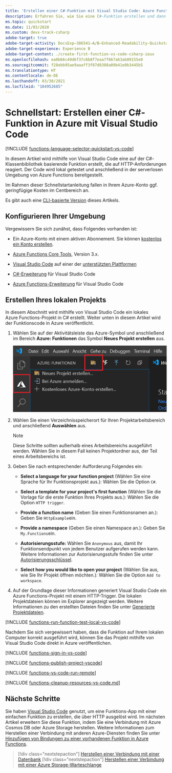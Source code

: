 ```yaml
---
title: 'Erstellen einer C#-Funktion mit Visual Studio Code: Azure Functions'
description: Erfahren Sie, wie Sie eine C#-Funktion erstellen und dann das lokale Projekt für serverloses Hosting in Azure Functions unter Verwendung der Azure Functions-Erweiterung in Visual Studio Code veröffentlichen.
ms.topic: quickstart
ms.date: 11/03/2020
ms.custom: devx-track-csharp
adobe-target: true
adobe-target-activity: DocsExp–386541–A/B–Enhanced-Readability-Quickstarts–2.19.2021
adobe-target-experience: Experience B
adobe-target-content: ./create-first-function-vs-code-csharp-ieux
ms.openlocfilehash: ea0b66c49d6f37c6b8f7eaa7f667a63ab09155e0
ms.sourcegitcommit: f28ebb95ae9aaaff3f87d8388a09b41e0b3445b5
ms.translationtype: HT
ms.contentlocale: de-DE
ms.lasthandoff: 03/30/2021
ms.locfileid: "104952685"
---
```

# <a name="quickstart-create-a-c-function-in-azure-using-visual-studio-code"></a>Schnellstart: Erstellen einer C#-Funktion in Azure mit Visual Studio Code

[!INCLUDE [functions-language-selector-quickstart-vs-code](../../includes/functions-language-selector-quickstart-vs-code.md)]

In diesem Artikel wird mithilfe von Visual Studio Code eine auf der C#-Klassenbibliothek basierende Funktion erstellt, die auf HTTP-Anforderungen reagiert. Der Code wird lokal getestet und anschließend in der serverlosen Umgebung von Azure Functions bereitgestellt.

Im Rahmen dieser Schnellstartanleitung fallen in Ihrem Azure-Konto ggf. geringfügige Kosten im Centbereich an.

Es gibt auch eine [CLI-basierte Version](create-first-function-cli-csharp.md) dieses Artikels.

## <a name="configure-your-environment"></a>Konfigurieren Ihrer Umgebung

Vergewissern Sie sich zunähst, dass Folgendes vorhanden ist:

+ Ein Azure-Konto mit einem aktiven Abonnement. Sie können [kostenlos ein Konto erstellen](https://azure.microsoft.com/free/?ref=microsoft.com&utm_source=microsoft.com&utm_medium=docs&utm_campaign=visualstudio).

+ [Azure Functions Core Tools](functions-run-local.md#install-the-azure-functions-core-tools), Version 3.x.

+ [Visual Studio Code](https://code.visualstudio.com/) auf einer der [unterstützten Plattformen](https://code.visualstudio.com/docs/supporting/requirements#_platforms)

+ [C#-Erweiterung](https://marketplace.visualstudio.com/items?itemName=ms-dotnettools.csharp) für Visual Studio Code  

+ [Azure Functions-Erweiterung](https://marketplace.visualstudio.com/items?itemName=ms-azuretools.vscode-azurefunctions) für Visual Studio Code

## <a name="create-your-local-project"></a><a name="create-an-azure-functions-project"></a>Erstellen Ihres lokalen Projekts

In diesem Abschnitt wird mithilfe von Visual Studio Code ein lokales Azure Functions-Projekt in C# erstellt. Weiter unten in diesem Artikel wird der Funktionscode in Azure veröffentlicht.

1. Wählen Sie auf der Aktivitätsleiste das Azure-Symbol und anschließend im Bereich **Azure: Funktionen** das Symbol **Neues Projekt erstellen** aus.

    ![Auswählen von „Neues Projekt erstellen“](./media/functions-create-first-function-vs-code/create-new-project.png)

1. Wählen Sie einen Verzeichnisspeicherort für Ihren Projektarbeitsbereich und anschließend **Auswählen** aus.

    > [!NOTE]
    > Diese Schritte sollten außerhalb eines Arbeitsbereichs ausgeführt werden. Wählen Sie in diesem Fall keinen Projektordner aus, der Teil eines Arbeitsbereichs ist.

1. Geben Sie nach entsprechender Aufforderung Folgendes ein:

    + **Select a language for your function project** (Wählen Sie eine Sprache für Ihr Funktionsprojekt aus.): Wählen Sie die Option `C#`.

    + **Select a template for your project's first function** (Wählen Sie die Vorlage für die erste Funktion Ihres Projekts aus.): Wählen Sie die Option `HTTP trigger`.

    + **Provide a function name** (Geben Sie einen Funktionsnamen an.): Geben Sie `HttpExample`ein.

    + **Provide a namespace** (Geben Sie einen Namespace an.): Geben Sie `My.Functions`ein.

    + **Autorisierungsstufe:** Wählen Sie `Anonymous` aus, damit Ihr Funktionsendpunkt von jedem Benutzer aufgerufen werden kann. Weitere Informationen zur Autorisierungsstufe finden Sie unter [Autorisierungsschlüssel](functions-bindings-http-webhook-trigger.md#authorization-keys).

    + **Select how you would like to open your project** (Wählen Sie aus, wie Sie Ihr Projekt öffnen möchten.): Wählen Sie die Option `Add to workspace`.

1. Auf der Grundlage dieser Informationen generiert Visual Studio Code ein Azure Functions-Projekt mit einem HTTP-Trigger. Die lokalen Projektdateien können im Explorer angezeigt werden. Weitere Informationen zu den erstellten Dateien finden Sie unter [Generierte Projektdateien](functions-develop-vs-code.md#generated-project-files).

[!INCLUDE [functions-run-function-test-local-vs-code](../../includes/functions-run-function-test-local-vs-code.md)]

Nachdem Sie sich vergewissert haben, dass die Funktion auf Ihrem lokalen Computer korrekt ausgeführt wird, können Sie das Projekt mithilfe von Visual Studio Code direkt in Azure veröffentlichen.

[!INCLUDE [functions-sign-in-vs-code](../../includes/functions-sign-in-vs-code.md)]

[!INCLUDE [functions-publish-project-vscode](../../includes/functions-publish-project-vscode.md)]

[!INCLUDE [functions-vs-code-run-remote](../../includes/functions-vs-code-run-remote.md)]

[!INCLUDE [functions-cleanup-resources-vs-code.md](../../includes/functions-cleanup-resources-vs-code.md)]

## <a name="next-steps"></a>Nächste Schritte

Sie haben [Visual Studio Code](functions-develop-vs-code.md?tabs=csharp) genutzt, um eine Funktions-App mit einer einfachen Funktion zu erstellen, die über HTTP ausgelöst wird. Im nächsten Artikel erweitern Sie diese Funktion, indem Sie eine Verbindung mit Azure Cosmos DB oder Azure Storage herstellen. Weitere Informationen zum Herstellen einer Verbindung mit anderen Azure-Diensten finden Sie unter [Hinzufügen von Bindungen zu einer vorhandenen Funktion in Azure Functions](add-bindings-existing-function.md?tabs=csharp). 

> [!div class="nextstepaction"]
> [Herstellen einer Verbindung mit einer Datenbank](functions-add-output-binding-cosmos-db-vs-code.md?pivots=programming-language-csharp)
> [!div class="nextstepaction"]
> [Herstellen einer Verbindung mit einer Azure Storage-Warteschlange](functions-add-output-binding-storage-queue-vs-code.md?pivots=programming-language-csharp)

[Azure Functions Core Tools]: functions-run-local.md
[Azure Functions extension for Visual Studio Code]: https://marketplace.visualstudio.com/items?itemName=ms-azuretools.vscode-azurefunctions
